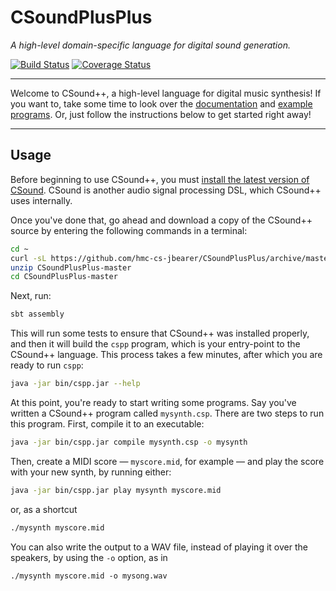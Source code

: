 # CSoundPlusPlus
_A high-level domain-specific language for digital sound generation._

[![Build Status](https://travis-ci.org/hmc-cs-jbearer/CSoundPlusPlus.svg?branch=master)](https://travis-ci.org/hmc-cs-jbearer/CSoundPlusPlus)
[![Coverage Status](https://coveralls.io/repos/github/hmc-cs-jbearer/CSoundPlusPlus/badge.svg?branch=master)](https://coveralls.io/github/hmc-cs-jbearer/CSoundPlusPlus?branch=master)

---

Welcome to CSound++, a high-level language for digital music synthesis! If you want to, take some
time to look over the
[documentation](https://github.com/hmc-cs-jbearer/CSoundPlusPlus/wiki/Documentation) and
[example programs](https://github.com/hmc-cs-jbearer/CSoundPlusPlus/tree/master/resources/examples).
Or, just follow the instructions below to get started right away!

---

## Usage

Before beginning to use CSound++, you must
[install the latest version of CSound](http://csound.github.io/download.html). CSound is another
audio signal processing DSL, which CSound++ uses internally.

Once you've done that, go ahead and download a copy of the CSound++ source by entering the following
commands in a terminal:
```bash
cd ~
curl -sL https://github.com/hmc-cs-jbearer/CSoundPlusPlus/archive/master.zip > CSoundPlusPlus-master.zip
unzip CSoundPlusPlus-master
cd CSoundPlusPlus-master
```

Next, run:
```bash
sbt assembly
```
This will run some tests to ensure that CSound++ was installed properly, and then it will build the
`cspp` program, which is your entry-point to the CSound++ language. This process takes a few
minutes, after which you are ready to run `cspp`:
```bash
java -jar bin/cspp.jar --help
```

At this point, you're ready to start writing some programs. Say you've written a CSound++ program
called `mysynth.csp`. There are two steps to run this program. First, compile it to an executable:
```bash
java -jar bin/cspp.jar compile mysynth.csp -o mysynth
```
Then, create a MIDI score &mdash; `myscore.mid`, for example &mdash; and play the score with your
new synth, by running either:
```bash
java -jar bin/cspp.jar play mysynth myscore.mid
```
or, as a shortcut
```bash
./mysynth myscore.mid
```

You can also write the output to a WAV file, instead of playing it over the speakers, by using the
`-o` option, as in
```
./mysynth myscore.mid -o mysong.wav
```
